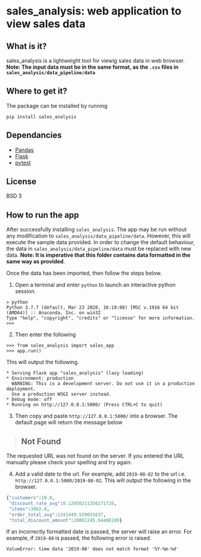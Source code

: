 # sales_analysis: web application to view sales data

## What is it?

sales_analysis is a lightweight tool for viewig sales data in web browser. **Note: The input data must be in the same format, as the `.csv` files in `sales_analysis/data_pipeline/data`** 

## Where to get it?

The package can be installed by running 

```
pip install sales_analysis
```

## Dependancies

* [Pandas](https://github.com/pandas-dev/pandas/tree/v1.0.3)
* [Flask](https://flask.palletsprojects.com/en/1.1.x/quickstart/)
* [pytest](https://docs.pytest.org/en/latest/)

## License

BSD 3

## How to run the app

After successfully installing `sales_analysis`. The app may be run without any modification to `sales_analysis/data_pipeline/data`. However, this will execute the sample data provided. In order to change the default behaviour, the data in `sales_analysis/data_pipeline/data` must be replaced with new data. **Note: It is imperative that this folder contains data formatted in the same way as provided**. 

Once the data has been imported, then follow the steps below.

1. Open a terminal and enter `python` to launch an interactive python session.
```
> python
Python 3.7.7 (default, Mar 23 2020, 16:19:08) [MSC v.1916 64 bit (AMD64)] :: Anaconda, Inc. on win32
Type "help", "copyright", "credits" or "license" for more information.
>>>
```

2. Then enter the following
```
>>> from sales_analysis import sales_app
>>> app.run()
```

This will output the following.

```
* Serving Flask app "sales_analysis" (lazy loading)
* Environment: production
  WARNING: This is a development server. Do not use it in a production deployment.
  Use a production WSGI server instead.
* Debug mode: off
* Running on http://127.0.0.1:5000/ (Press CTRL+C to quit)
```

3. Then copy and paste `http://127.0.0.1:5000/` into a browser. The default page will return the message below

> ## Not Found

The requested URL was not found on the server. If you entered the URL manually please check your spelling and try again.

4. Add a valid date to the url. For example, add `2019-08-02` to the url i.e. `http://127.0.0.1:5000/2019-08-02`. This will output the following in the browser.

```python 
{"customers":10.0,
 "discount_rate_avg":0.12950211356271726,
 "items":3082.0,
 "order_total_avg":1341449.559055637,
 "total_discount_amount":20061245.64408109}
```

If an incorrectly formatted date is passed, the server will raise an error. For example, if `2019-08` is passed, the following error is raised.

```
ValueError: time data '2019-08' does not match format '%Y-%m-%d'
```